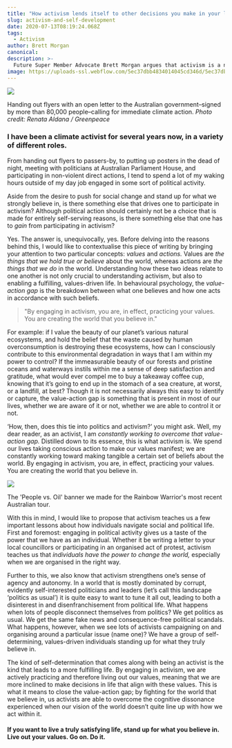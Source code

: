 ```yaml
---
title: "How activism lends itself to other decisions you make in your life"
slug: activism-and-self-development
date: 2020-07-13T08:19:24.068Z
tags:
  - Activism
author: Brett Morgan
canonical:
description: >-
  Future Super Member Advocate Brett Morgan argues that activism is a necessary part of living a truly meaningful life.
image: https://uploads-ssl.webflow.com/5ec37dbb4834014045cd346d/5ec37dbc4834010ca8cd3e3f_Hero%20Image.jpg
---
```


![](https://uploads-ssl.webflow.com/5c1443dba808385e680d18e4/5e2b8ce1654089542f5d18b9_Thumbnail.jpg)

Handing out flyers with an open letter to the Australian government–signed by more than 80,000 people–calling for immediate climate action. _Photo credit: Renata Aldana / Greenpeace_

### I have been a climate activist for several years now, in a variety of different roles.

From handing out flyers to passers-by, to putting up posters in the dead of night, meeting with politicians at Australian Parliament House, and participating in non-violent direct actions, I tend to spend a lot of my waking hours outside of my day job engaged in some sort of political activity.

Aside from the desire to push for social change and stand up for what we strongly believe in, is there something else that drives one to participate in activism? Although political action should certainly not be a choice that is made for entirely self-serving reasons, is there something else that one has to _gain_ from participating in activism?

Yes. The answer is, unequivocally, yes. Before delving into the reasons behind this, I would like to contextualise this piece of writing by bringing your attention to two particular concepts: _values_ and _actions._ Values are _the things that_ _we hold true or believe_ about the world, whereas actions are _the things that we do_ in the world. Understanding how these two ideas relate to one another is not only crucial to understanding activism, but also to enabling a fulfilling, values-driven life. In behavioural psychology, the _value-action gap_ is the breakdown between what one believes and how one acts in accordance with such beliefs.

> "By engaging in activism, you are, in effect, practicing your values. You are creating the world that you believe in."

For example: if I value the beauty of our planet’s various natural ecosystems, and hold the belief that the waste caused by human overconsumption is destroying these ecosystems, how can I consciously contribute to this environmental degradation in ways that I am within my power to control? If the immeasurable beauty of our forests and pristine oceans and waterways instils within me a sense of deep satisfaction and gratitude, what would ever compel me to buy a takeaway coffee cup, knowing that it’s going to end up in the stomach of a sea creature, at worst, or a landfill, at best? Though it is not necessarily always this easy to identify or capture, the value-action gap is something that is present in most of our lives, whether we are aware of it or not, whether we are able to control it or not.

‘How, then, does this tie into politics and activism?’ you might ask. Well, my dear reader, as an activist, I am _constantly working to overcome that value-action gap._ Distilled down to its essence, this is what activism is. We spend our lives taking conscious action to make our values manifest; we are constantly working toward making tangible a certain set of beliefs about the world. By engaging in activism, you are, in effect, practicing your values. You are creating the world that you believe in.

![](https://uploads-ssl.webflow.com/5c1443dba808385e680d18e4/5e2934b979dbf766fab1bdf8_Hero%20Image.jpg)

The 'People vs. Oil' banner we made for the Rainbow Warrior's most recent Australian tour.

With this in mind, I would like to propose that activism teaches us a few important lessons about how individuals navigate social and political life. First and foremost: engaging in political activity gives us a taste of the power that we have as an individual. Whether it be writing a letter to your local councillors or participating in an organised act of protest, activism teaches us that _individuals have the power to change the world,_ especially when we are organised in the right way.

Further to this, we also know that activism strengthens one’s sense of agency and autonomy. In a world that is mostly dominated by corrupt, evidently self-interested politicians and leaders (let’s call this landscape ‘politics as usual’) it is quite easy to want to tune it all out, leading to both a disinterest in and disenfranchisement from political life. What happens when lots of people disconnect themselves from politics? We get politics as usual. We get the same fake news and consequence-free political scandals. What happens, however, when we see lots of activists campaigning on and organising around a particular issue (name one)? We have a group of self-determining, values-driven individuals standing up for what they truly believe in.

The kind of self-determination that comes along with being an activist is the kind that leads to a more fulfilling life. By engaging in activism, we are actively practicing and therefore living out our values, meaning that we are more inclined to make decisions in life that align with these values. This is what it means to close the value-action gap; by fighting for the world that we believe in, us activists are able to overcome the cognitive dissonance experienced when our vision of the world doesn’t quite line up with how we act within it.

#### **If you want to live a truly satisfying life, stand up for what you believe in. Live out your values. Go on. Do it.**
